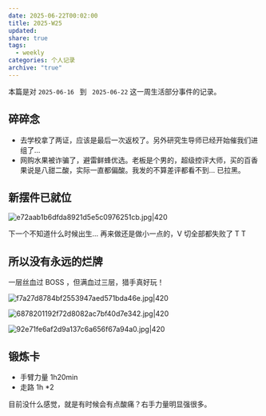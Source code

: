 ```yaml
---
date: 2025-06-22T00:02:00
title: 2025-W25
updated: 
share: true
tags:
  - weekly
categories: 个人记录
archive: "true"
---
```


本篇是对 `2025-06-16 ` 到 ` 2025-06-22` 这一周生活部分事件的记录。
## 碎碎念
- 去学校拿了两证，应该是最后一次返校了。另外研究生导师已经开始催我们进组了... 
- 网购水果被诈骗了，避雷鲜蜂优选。老板是个男的，超级控评大师，买的百香果说是八甜二酸，实际一直都偏酸。我发的不算差评都看不到... 已拉黑。


## 新摆件已就位
![e72aab1b6dfda8921d5e5c0976251cb.jpg|420](https://cdn.jsdelivr.net/gh/yohakuo/CDN/img/202506221816469.png)

下一个不知道什么时候出生... 再来做还是做小一点的，V 切全部都失败了 T T 

## 所以没有永远的烂牌
一层丝血过 BOSS ，但满血过三层，猎手真好玩！

![f7a27d8784bf2553947aed571bda46e.jpg|420](https://cdn.jsdelivr.net/gh/yohakuo/CDN/img/202506171237092.png)

![6878201192f72d8082ac7bf40d7e342.jpg|420](https://cdn.jsdelivr.net/gh/yohakuo/CDN/img/202506171238561.png)

![92e71fe6af2d9a137c6a656f67a94a0.jpg|420](https://cdn.jsdelivr.net/gh/yohakuo/CDN/img/202506171238878.png)

## 锻炼卡
- 手臂力量 1h20min
- 走路 1h \*2

目前没什么感觉，就是有时候会有点酸痛？右手力量明显强很多。



